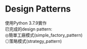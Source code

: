 # Design Patterns
使用Python 3.7.9實作<br/>
已完成的design pattern:<br/>
◎簡單工廠模式(simple_factory_pattern)<br/>
◎策略模式(strategy_pattern)